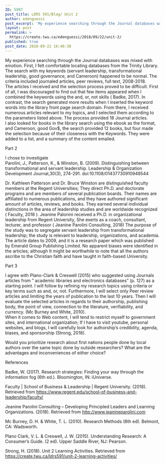 ```yaml
---
ID: 5997
post_title: LDRS 591/Blog/ Unit 2
author: edenguessi
post_excerpt: 'My experience searching through the Journal databases was mixed with emotion. First, I felt comfortable locating databases from the Trinity Library. The search with my keywords (servant leadership, transformational leadership, good governance, and Cameroon) happened to be normal. The criteria included journaled articles, peer reviews, full text, 2008-2018. The articles I received and the selection&hellip;'
layout: post
permalink: >
  https://create.twu.ca/edenguessi/2018/09/22/unit-2/
published: true
post_date: 2018-09-22 16:46:38
---
```

My experience searching through the Journal databases was mixed with emotion. First, I felt comfortable locating databases from the Trinity Library. The search with my keywords (servant leadership, transformational leadership, good governance, and Cameroon) happened to be normal. The criteria included journaled articles, peer reviews, full text, 2008-2018.<br />
The articles I received and the selection process proved to be difficult. First of all, I was discouraged to find out that few items appeared when I combined the keywords using the and, or, not skills ( Badke, 2017). In contrast, the search generated more results when I inserted the keyword words into the library front page search domain. From there, I received numerous articles relevant to my topics, and I selected them according to the parameters listed above. The process provided 18 Journal articles.<br />
I also looked for books in the library search using the ebook as the format, and Cameroon, good Gov$, the search provided 12 books, but four made the selection because of their closeness with the Keywords. They were added to a list, and a summary of the content emailed.

Part 2

I chose to investigate<br />
Parolini, J., Patterson, K., &amp; Winston, B. (2009). Distinguishing between transformational and servant leadership. Leadership &amp; Organization Development Journal,30(3), 274-291. doi:10.1108/01437730910949544

Dr. Kathleen Patterson and Dr. Bruce Winston are distinguished faculty members at the Regent Universities; They direct Ph.D. and doctorate programs and are members of several publication boards. Their names are affiliated to numerous publications, and they have authored significant amount of articles, reviews, and books. They earned several individual distinctions in the area of leadership studies and are worldwide recognized ( Faculty, 2018 ). Jeanine Palonini received a Ph.D. in organizational leadership from Regent University, She exerts as a coach, consultant, lecturer, and professor ( Jeanine Parolini Consulting, 2018) The purpose of the study was to segregate servant leadership from transformational leadership; the study is relevant to leadership, organizations, and academia. The article dates to 2009, and it is a research paper which was published by Emerald Group Publishing Limited. No apparent biases were identified in the articles; although It might be worthwhile to note that all the authors ascribe to the Christian faith and have taught in faith-based University.

Part 3

I agree with Plano-Clark &amp; Creswell (2015) who suggested using Journals articles from &#8221; academic libraries and electronics databases&#8221; (p. 127) as a starting point. I will follow by refining my research topics using criteria or key terms such as and, or, not. Furthermore, I will select only Peer review articles and limiting the years of publication to the last 10 years. Then I will evaluate the selected articles in regards to their authorship, publishing body, the point of view, connection to the literature, verifiability, and currency. (Mc Burney and White, 2010).<br />
When it comes to Web content, I will tend to restrict myself to government sites, and international organization; If I have to visit youtube, personal websites, and blogs, I will carefully look for authorship&#8217;s credibility, agenda, biases, and sponsorship (Strong, 2018).

Would you prioritize research about first nations people done by local authors over the same topic done by outside researchers? What are the advantages and inconveniences of either choice?

References

Badke, W. (2017). Research strategies: Finding your way through the information fog (6th ed.). Bloomington, IN: iUniverse.

Faculty | School of Business &amp; Leadership | Regent University. (2018). Retrieved from https://www.regent.edu/school-of-business-and-leadership/faculty/

Jeanine Parolini Consulting – Developing Principled Leaders and Learning Organizations. (2018). Retrieved from http://www.jeanineparolini.com

Mc Burney, D. H. &amp; White, T. L. (2010). Research Methods (8th ed). Belmont, CA: Wadsworth.

Plano Clark, V. L. &amp; Creswell, J. W. (2015). Understanding Research: A Consumer’s Guide. (2 ed). Upper Saddle River, NJ: Pearson.

Strong, H. (2018). Unit 2 Learning Activities. Retrieved from https://create.twu.ca/ldrs591/unit-2-learning-activities/
